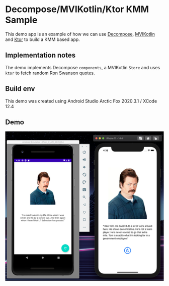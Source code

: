 # Decompose/MVIKotlin/Ktor KMM Sample

This demo app is an example of how we can use [Decompose](https://arkivanov.github.io/Decompose/getting-started/installation/), [MVIKotlin](https://arkivanov.github.io/MVIKotlin/) and [Ktor](https://ktor.io/) to build a KMM based app. 

## Implementation notes

The demo implements Decompose `components`, a MVIKotlin `Store` and uses `ktor` to fetch random Ron Swanson quotes.

## Build env
This demo was created using Android Studio Arctic Fox 2020.3.1 / XCode 12.4

## Demo

![Mobile](screenshots/quotes_demo_demo_android_ios.png)

